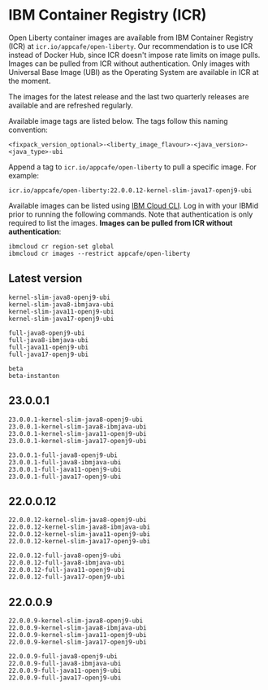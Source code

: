 
# IBM Container Registry (ICR)

Open Liberty container images are available from IBM Container Registry (ICR) at `icr.io/appcafe/open-liberty`. Our recommendation is to use ICR instead of Docker Hub, since ICR doesn't impose rate limits on image pulls. Images can be pulled from ICR without authentication. Only images with Universal Base Image (UBI) as the Operating System are available in ICR at the moment.

The images for the latest release and the last two quarterly releases are available and are refreshed regularly.

Available image tags are listed below. The tags follow this naming convention: 
```
<fixpack_version_optional>-<liberty_image_flavour>-<java_version>-<java_type>-ubi
```

Append a tag to `icr.io/appcafe/open-liberty` to pull a specific image. For example: 
```
icr.io/appcafe/open-liberty:22.0.0.12-kernel-slim-java17-openj9-ubi
```

Available images can be listed using [IBM Cloud CLI](https://cloud.ibm.com/docs/cli?topic=cli-getting-started). Log in with your IBMid prior to running the following commands. Note that authentication is only required to list the images. **Images can be pulled from ICR without authentication**: 
```
ibmcloud cr region-set global 
ibmcloud cr images --restrict appcafe/open-liberty
```

## Latest version

```
kernel-slim-java8-openj9-ubi
kernel-slim-java8-ibmjava-ubi
kernel-slim-java11-openj9-ubi
kernel-slim-java17-openj9-ubi

full-java8-openj9-ubi
full-java8-ibmjava-ubi
full-java11-openj9-ubi
full-java17-openj9-ubi

beta
beta-instanton
```

## 23.0.0.1

```
23.0.0.1-kernel-slim-java8-openj9-ubi
23.0.0.1-kernel-slim-java8-ibmjava-ubi
23.0.0.1-kernel-slim-java11-openj9-ubi
23.0.0.1-kernel-slim-java17-openj9-ubi

23.0.0.1-full-java8-openj9-ubi
23.0.0.1-full-java8-ibmjava-ubi
23.0.0.1-full-java11-openj9-ubi
23.0.0.1-full-java17-openj9-ubi
```

## 22.0.0.12

```
22.0.0.12-kernel-slim-java8-openj9-ubi
22.0.0.12-kernel-slim-java8-ibmjava-ubi
22.0.0.12-kernel-slim-java11-openj9-ubi
22.0.0.12-kernel-slim-java17-openj9-ubi

22.0.0.12-full-java8-openj9-ubi
22.0.0.12-full-java8-ibmjava-ubi
22.0.0.12-full-java11-openj9-ubi
22.0.0.12-full-java17-openj9-ubi
```

## 22.0.0.9

```
22.0.0.9-kernel-slim-java8-openj9-ubi
22.0.0.9-kernel-slim-java8-ibmjava-ubi
22.0.0.9-kernel-slim-java11-openj9-ubi
22.0.0.9-kernel-slim-java17-openj9-ubi

22.0.0.9-full-java8-openj9-ubi
22.0.0.9-full-java8-ibmjava-ubi
22.0.0.9-full-java11-openj9-ubi
22.0.0.9-full-java17-openj9-ubi
```
